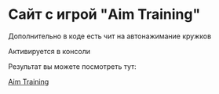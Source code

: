 # Сайт с игрой "Aim Training"

Дополнительно в коде есть чит на автонажимание кружков

Активируется в консоли

Результат вы можете посмотреть тут:

[Aim Training](https://zykovvv.github.io/Aim_Training/)
